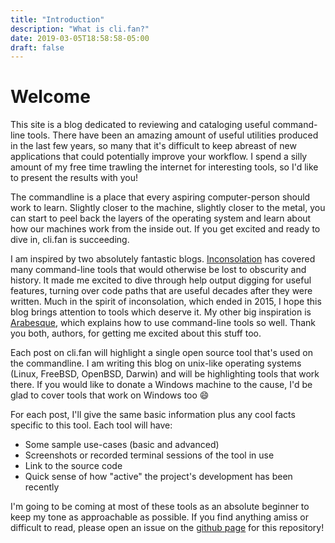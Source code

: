 ```yaml
---
title: "Introduction"
description: "What is cli.fan?"
date: 2019-03-05T18:58:58-05:00
draft: false
---
```


# Welcome

This site is a blog dedicated to reviewing and cataloging useful command-line tools. There have been an amazing amount of useful utilities produced in the last few years, so many that it's difficult to keep abreast of new applications that could potentially improve your workflow. I spend a silly amount of my free time trawling the internet for interesting tools, so I'd like to present the results with you! 

The commandline is a place that every aspiring computer-person should work to learn. Slightly closer to the machine, slightly closer to the metal, you can start to peel back the layers of the operating system and learn about how our machines work from the inside out. If you get excited and ready to dive in, cli.fan is succeeding.

I am inspired by two absolutely fantastic blogs. [Inconsolation](https://inconsolation.wordpress.com/) has covered many command-line tools that would otherwise be lost to obscurity and history. It made me excited to dive through help output digging for useful features, turning over code paths that are useful decades after they were written. Much in the spirit of inconsolation, which ended in 2015, I hope this blog brings attention to tools which deserve it. My other big inspiration is [Arabesque](https://sanctum.geek.nz/arabesque/), which explains how to use command-line tools so well. Thank you both, authors, for getting me excited about this stuff too.

Each post on cli.fan will highlight a single open source tool that's used on the commandline. I am writing this blog on unix-like operating systems (Linux, FreeBSD, OpenBSD, Darwin) and will be highlighting tools that work there. If you would like to donate a Windows machine to the cause, I'd be glad to cover tools that work on Windows too :smile:

For each post, I'll give the same basic information plus any cool facts specific to this tool. Each tool will have:

- Some sample use-cases (basic and advanced)
- Screenshots or recorded terminal sessions of the tool in use
- Link to the source code
- Quick sense of how "active" the project's development has been recently

I'm going to be coming at most of these tools as an absolute beginner to keep my tone as approachable as possible. If you find anything amiss or difficult to read, please open an issue on the [github page](https://github.com/delucks/cli.fan/issues) for this repository!
